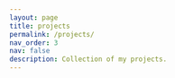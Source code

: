 ```yaml
---
layout: page
title: projects
permalink: /projects/
nav_order: 3
nav: false
description: Collection of my projects.
---
```

